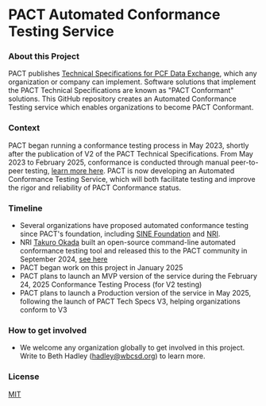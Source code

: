 # PACT Automated Conformance Testing Service

### About this Project
PACT publishes  [Technical Specifications for PCF Data Exchange](https://docs.carbon-transparency.org/v2/), which any organization or company can implement. Software solutions that implement the PACT Technical Specifications are known as "PACT Conformant" solutions. This GitHub repository creates an Automated Conformance Testing service which enables organizations to become PACT Conformant.

###  Context
PACT began running a conformance testing process in May 2023, shortly after the publication of V2 of the PACT Technical Specifications. From May 2023 to February 2025, conformance is conducted through manual peer-to-peer testing, [learn more here](https://www.carbon-transparency.org/guides/guide-join-pact-network). PACT is now developing an Automated Conformance Testing Service, which will both facilitate testing and improve the rigor and reliability of PACT Conformance status.

### Timeline
- Several organizations have proposed automated conformance testing since PACT's foundation, including [SINE Foundation](https://sine.foundation/) and [NRI](https://www.nri.com/en/index.html).
- NRI [Takuro Okada](mailto:t2-okada@nri.co.jp) built an open-source command-line automated conformance testing tool and released this to the PACT community in September 2024, [see here](https://github.com/wbcsd/pact-api-testbed)
- PACT began work on this project in January 2025
- PACT plans to launch an MVP version of the service during the February 24, 2025 Conformance Testing Process (for V2 testing)
- PACT plans to launch a Production version of the service in May 2025, following the launch of PACT Tech Specs V3, helping organizations conform to V3

### How to get involved
- We welcome any organization globally to get involved in this project. Write to Beth Hadley (hadley@wbcsd.org) to learn more.

### License
[MIT](https://opensource.org/license/mit)
